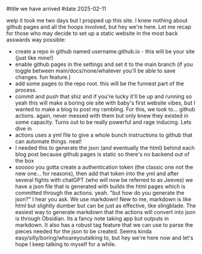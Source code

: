#title we have arrived
#date 2025-02-11

welp it took me two days but I propped up this site. I knew nothing about github pages and all the hoops involved, but hey we're here. Let me recap for those who may decide to set up a static website in the most back asswards way possible:
- create a repo in github named username.github.io - this will be your site (just like mine!)
- enable github pages in the settings and set it to the main branch (if you toggle between main/docs/none/whatever you'll be able to save changes. fun feature.)
- add some pages to the repo root. this will be the funnest part of the process.
- commit and push that shiz and if you're lucky it'll be up and running
so yeah this will make a boring ole site with baby's first website vibes, but I wanted to make a blog to post my rambling. For this, we look to... github actions.
again, never messed with them but only knew they existed in some capacity. Turns out to be really powerful and rage inducing. Lets dive in
- actions uses a yml file to give a whole bunch instructions to github that can automate things. neat!
- I needed this to generate the json (and eventually the html) behind each blog post because github pages is static so there's no backend out of the box
- sooooo you gotta create a authentication token (the classic one not the new one... for reasons), then add that token into the yml and after several fights with chatGPT (who will now be referred to as Jeeves) we have a json file that is generated with builds the html pages which is committed through the actions. yeah.
"but how do you generate the json?" I hear you ask. We use markdown! New to me, markdown is like html but slightly dumber but can be just as effective, like slingblade.
The easiest way to generate markdown that the actions will convert into json is through Obsidian. Its a fancy note taking app but outputs in markdown. It also has a robust tag feature that we can use to parse the pieces needed for the json to be created. 
Seems kinda easy/silly/boring/whoareyoutalking to, but hey we're here now and let's hope I keep talking to myself for a while.